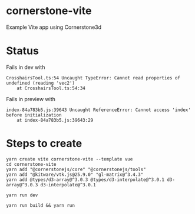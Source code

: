 # cornerstone-vite

Example Vite app using Cornerstone3d 

# Status

Fails in dev with

```
CrosshairsTool.ts:54 Uncaught TypeError: Cannot read properties of undefined (reading 'vec2')
    at CrosshairsTool.ts:54:34
```

Fails in preview with

```
index-84a783b5.js:39643 Uncaught ReferenceError: Cannot access 'index' before initialization
    at index-84a783b5.js:39643:29
```

# Steps to create

    yarn create vite cornerstone-vite --template vue
    cd cornerstone-vite
    yarn add "@cornerstonejs/core" "@cornerstonejs/tools"
    yarn add "@kitware/vtk.js@25.9.0" "gl-matrix@^3.4.3"
    yarn add @types/d3-array@^3.0.3 @types/d3-interpolate@^3.0.1 d3-array@^3.0.3 d3-interpolate@^3.0.1

    yarn run dev

    yarn run build && yarn run 
